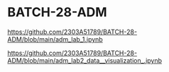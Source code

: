 # BATCH-28-ADM
https://github.com/2303A51789/BATCH-28-ADM/blob/main/adm_lab_1.ipynb

https://github.com/2303A51789/BATCH-28-ADM/blob/main/adm_lab2_data__visualization_.ipynb
